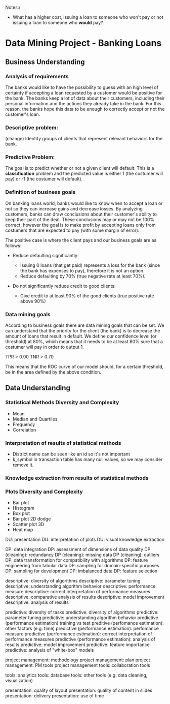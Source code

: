 Notes:\
- What has a higher cost, issuing a loan to someone who won't pay or not issuing a loan to someone who **would** pay? 

# Data Mining Project - Banking Loans

## Business Understanding

### Analysis of requirements

The banks would like to have the possibility to guess with an high level of certainty if accepting a loan requested by a customer would be positive for the bank. The banks keep a lot of data about their customers, including their personal information and the actions they already take in the bank. For this reason, the banks hope this data to be enough to correctly accept or not the customer's loan.

### Descriptive problem:
(change) Identify groups of clients that represent relevant behaviors for the bank.

### Predictive Problem:
The goal is to predict whether or not a given client will default. This is a **classification** problem and the predicted value is either 1 (the costumer will pay) or -1 (the costumer will default).



### Definition of business goals


On banking loans world, banks would like to know when to accept a loan or not so they can increase gains and decrease losses. By analyzing customers, banks can draw conclusions about their customer's ability to keep their part of the deal. These conclusions may or may not be 100% correct, however the goal is to make profit by accepting loans only from costumers that are expected to pay (with some margin of error). 

The positive case is where the client pays and our business goals are as follows:
- Reduce defaulting significantly:
    - Issuing 0 loans (that get paid) represents a loss for the bank (since the bank has expenses to pay), therefore it is not an option.
    - Reduce defaulting by 70% (true negative rate at least 70%). 

- Do not significantly reduce credit to good clients:
    - Give credit to at least 90% of the good clients (true positive rate above 90%)


### Data mining goals

According to business goals there are data mining goals that can be set. We can understand that the priority for the client (the bank) is to decrease the amount of loans that result in default. We define our confidence level (or threshold) at 80%, which means that it needs to be at least 80% sure that a costumer will pay in order to output 1.

<!--So that we can define a greater confidence interval at which loans should be accepted, let's say 80%. If the model is not at least 80% sure that the customer will pay the loan than the bank should refuse the loan. -->

<!-- With this strategy, it's hope to have the **precision** measure greater than the **recall** measure to fulfill the bank expectations about not accepting fallible loans. -->

TPR > 0.90
TNR > 0.70

This means that the ROC curve of our model should, for a certain threshold, be in the area defined by the above condition.




## Data Understanding

### Statistical Methods Diversity and Complexity

- Mean
- Median and Quartiles
- Frequency
- Correlation

### Interpretation of results of statistical methods

- District name can be seen like an id so it's not important
- k_symbol in transaction table has many null values, so we may consider remove it.

### Knowledge extraction from results of statistical methods

### Plots Diversity and Complexity

- Bar plot
- Histogram
- Box plot
- Bar plot 2D dodge
- Scatter plot 3D
- Heat map

DU: presentation
DU: interpretation of plots
DU: visual knowledge extraction

DP: data integration
DP: assessment of dimensions of data quality
DP (cleaning): redundancy
DP (cleaning): missing data
DP (cleaning): outliers
DP: data transformation for compatibility with algorithms
DP: feature engineering from tabular data
DP: sampling for domain-specific purposes
DP: sampling for development
DP: imbalanced data
DP: feature selection

descriptive: diversity of algorithms
descriptive: parameter tuning
descriptive: understanding algorithm behavior
descriptive: performance measure
descriptive: correct interpretation of performance measures
descriptive: comparative analysis of results
descriptive: model improvement
descriptive: analysis of results

predictive: diversity of tasks
predictive: diversity of algorithms
predictive: parameter tuning
predictive: understanding algorithm behavior
predictive (performance estimation) training vs test
preditive (perfomance estimation): other factors (e.g. time)
predictive (performance estimation): perfomance measure
predictive (performance estimation): correct interpretation of performance measures
predictive (performance estimation): analysis of results
predictive: model improvement
predictive: feature importance
predictive: analysis of "white-box" models

project management: methodology
project management: plan
project management: PM tools
project management tools: collaboration tools

tools: analytics
tools: database
tools: other tools (e.g. data cleaning, visualization)

presentation: quality of layout
presentation: quality of content in slides
presentation: delivery
presentation: use of time

